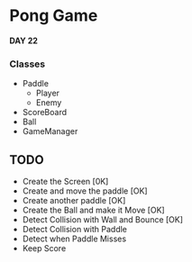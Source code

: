 # Pong Game


**DAY 22**

### Classes
- Paddle
  - Player
  - Enemy
- ScoreBoard
- Ball
- GameManager
  
## TODO

- Create the Screen [0K]
- Create and move the paddle [OK]
- Create another paddle [OK]
- Create the Ball and make it Move [OK]
- Detect Collision with Wall and Bounce [OK]
- Detect Collision with Paddle
- Detect when Paddle Misses
- Keep Score
